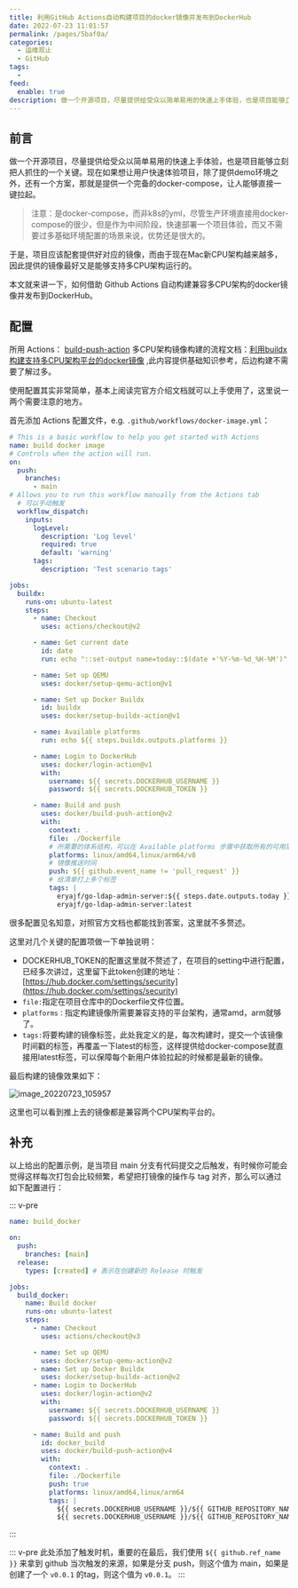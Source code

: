```yaml
---
title: 利用GitHub Actions自动构建项目的docker镜像并发布到DockerHub
date: 2022-07-23 11:01:57
permalink: /pages/5baf0a/
categories:
  - 运维观止
  - GitHub
tags:
  -
feed:
  enable: true
description: 做一个开源项目，尽量提供给受众以简单易用的快速上手体验，也是项目能够立刻把人抓住的一个关键。现在如果想让用户快速体验项目，除了提供demo环境之外，还有一个方案，那就是提供一个完备的docker-compose，让人能够直接一键拉起。
---
```



## 前言

做一个开源项目，尽量提供给受众以简单易用的快速上手体验，也是项目能够立刻把人抓住的一个关键。现在如果想让用户快速体验项目，除了提供demo环境之外，还有一个方案，那就是提供一个完备的docker-compose，让人能够直接一键拉起。

> 注意：是docker-compose，而非k8s的yml，尽管生产环境直接用docker-compose的很少，但是作为中间阶段，快速部署一个项目体验，而又不需要过多基础环境配置的场景来说，优势还是很大的。

于是，项目应该配套提供好对应的镜像，而由于现在Mac新CPU架构越来越多，因此提供的镜像最好又是能够支持多CPU架构运行的。

本文就来讲一下，如何借助 Github Actions 自动构建兼容多CPU架构的docker镜像并发布到DockerHub。

## 配置

所用 Actions： [build-push-action](https://github.com/docker/build-push-action)
多CPU架构镜像构建的流程文档：[利用buildx构建支持多CPU架构平台的docker镜像](https://wiki.eryajf.net/pages/95cf71/) ,此内容提供基础知识参考，后边构建不需要了解过多。

使用配置其实非常简单，基本上阅读完官方介绍文档就可以上手使用了，这里说一两个需要注意的地方。

首先添加 Actions 配置文件，e.g. `.github/workflows/docker-image.yml`：


```yaml
# This is a basic workflow to help you get started with Actions
name: build docker image
# Controls when the action will run.
on:
  push:
    branches:
      - main
# Allows you to run this workflow manually from the Actions tab
  # 可以手动触发
  workflow_dispatch:
    inputs:
      logLevel:
        description: 'Log level'
        required: true
        default: 'warning'
      tags:
        description: 'Test scenario tags'

jobs:
  buildx:
    runs-on: ubuntu-latest
    steps:
      - name: Checkout
        uses: actions/checkout@v2

      - name: Get current date
        id: date
        run: echo "::set-output name=today::$(date +'%Y-%m-%d_%H-%M')"

      - name: Set up QEMU
        uses: docker/setup-qemu-action@v1

      - name: Set up Docker Buildx
        id: buildx
        uses: docker/setup-buildx-action@v1

      - name: Available platforms
        run: echo ${{ steps.buildx.outputs.platforms }}

      - name: Login to DockerHub
        uses: docker/login-action@v1
        with:
          username: ${{ secrets.DOCKERHUB_USERNAME }}
          password: ${{ secrets.DOCKERHUB_TOKEN }}

      - name: Build and push
        uses: docker/build-push-action@v2
        with:
          context: .
          file: ./Dockerfile
          # 所需要的体系结构，可以在 Available platforms 步骤中获取所有的可用架构
          platforms: linux/amd64,linux/arm64/v8
          # 镜像推送时间
          push: ${{ github.event_name != 'pull_request' }}
          # 给清单打上多个标签
          tags: |
            eryajf/go-ldap-admin-server:${{ steps.date.outputs.today }}
            eryajf/go-ldap-admin-server:latest
```

很多配置见名知意，对照官方文档也都能找到答案，这里就不多赘述。

这里对几个关键的配置项做一下单独说明：

- DOCKERHUB_TOKEN的配置这里就不赘述了，在项目的setting中进行配置，已经多次讲过，这里留下此token创建的地址：[https://hub.docker.com/settings/security](https://hub.docker.com/settings/security)
- `file:`指定在项目仓库中的Dockerfile文件位置。
- `platforms：`指定构建镜像所需要兼容支持的平台架构，通常amd，arm就够了。
- `tags:`将要构建的镜像标签，此处我定义的是，每次构建时，提交一个该镜像时间戳的标签，再覆盖一下latest的标签，这样提供给docker-compose就直接用latest标签，可以保障每个新用户体验拉起的时候都是最新的镜像。

最后构建的镜像效果如下：

![image_20220723_105957](https://cdn.staticaly.com/gh/eryajf/tu/main/img/image_20220723_105957.png)

这里也可以看到推上去的镜像都是兼容两个CPU架构平台的。

## 补充

以上给出的配置示例，是当项目 main 分支有代码提交之后触发，有时候你可能会觉得这样每次打包会比较频繁，希望把打镜像的操作与 tag 对齐，那么可以通过如下配置进行：

::: v-pre
```yaml
name: build_docker

on:
  push:
    branches: [main]
  release:
    types: [created] # 表示在创建新的 Release 时触发

jobs:
  build_docker:
    name: Build docker
    runs-on: ubuntu-latest
    steps:
      - name: Checkout
        uses: actions/checkout@v3

      - name: Set up QEMU
        uses: docker/setup-qemu-action@v2
      - name: Set up Docker Buildx
        uses: docker/setup-buildx-action@v2
      - name: Login to DockerHub
        uses: docker/login-action@v2
        with:
          username: ${{ secrets.DOCKERHUB_USERNAME }}
          password: ${{ secrets.DOCKERHUB_TOKEN }}

      - name: Build and push
        id: docker_build
        uses: docker/build-push-action@v4
        with:
          context: .
          file: ./Dockerfile
          push: true
          platforms: linux/amd64,linux/arm64
          tags: |
            ${{ secrets.DOCKERHUB_USERNAME }}/${{ GITHUB_REPOSITORY_NAME_PART }}:${{ github.ref_name }}
            ${{ secrets.DOCKERHUB_USERNAME }}/${{ GITHUB_REPOSITORY_NAME_PART }}:latest
```
:::

::: v-pre
此处添加了触发时机，重要的在最后，我们使用 `${{ github.ref_name }}` 来拿到 github 当次触发的来源，如果是分支 push，则这个值为 main，如果是创建了一个 `v0.0.1` 的tag，则这个值为 `v0.0.1`。
:::